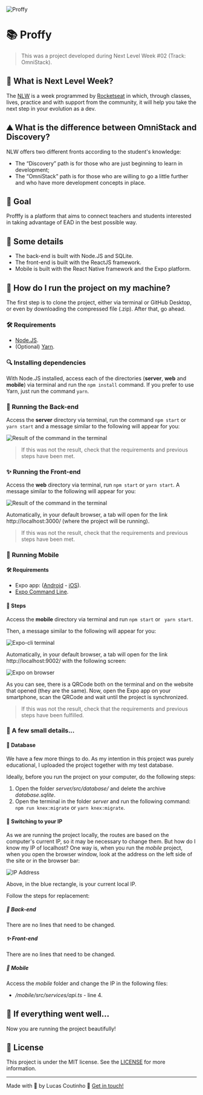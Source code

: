 ![Proffy](readme-images/capa.svg)

# :books: Proffy

> This was a project developed during Next Level Week #02 (Track: OmniStack).

## :rocket: What is Next Level Week? 

The [NLW](https://nextlevelweek.com/) is a week programmed by [Rocketseat](https://rocketseat.com.br/) in which, through classes, lives, practice and with support from the community, it will help you take the next step in your evolution as a dev.

## :mountain: What is the difference between OmniStack and Discovery?

NLW offers two different fronts according to the student's knowledge:

- The “Discovery” path is for those who are just beginning to learn in development;
- The “OmniStack” path is for those who are willing to go a little further and who have more development concepts in place. 

## :dart: Goal 

Profffy is a platform that aims to connect teachers and students interested in taking advantage of EAD in the best possible way.

## :scroll: Some details 

- The back-end is built with Node.JS and SQLite.
- The front-end is built with the ReactJS framework.
- Mobile is built with the React Native framework and the Expo platform.

## :thinking: How do I run the project on my machine?

The first step is to clone the project, either via terminal or GitHub Desktop, or even by downloading the compressed file (.zip). After that, go ahead.

### :hammer_and_wrench: Requirements

- [Node.JS](https://nodejs.org/).
- (Optional) [Yarn](https://yarnpkg.com/).

### :mag: Installing dependencies

With Node.JS installed, access each of the directories (**server**, **web** and **mobile**) via terminal and run the `npm install` command. If you prefer to use Yarn, just run the command `yarn`.

### :goggles: Running the Back-end

Access the **server** directory via terminal, run the command `npm start` or `yarn start` and a message similar to the following will appear for you:

![Result of the command in the terminal](readme-images/backend.png)

> If this was not the result, check that the requirements and previous steps have been met.

### :sparkles: Running the Front-end

Access the **web** directory via terminal, run `npm start` or `yarn start`. A message similar to the following will appear for you:

![Result of the command in the terminal](readme-images/frontend.png)

Automatically, in your default browser, a tab will open for the link http://localhost:3000/ (where the project will be running).

> If this was not the result, check that the requirements and previous steps have been met.

### :iphone: Running Mobile

#### :hammer_and_wrench: Requirements

- Expo app: ([Android](https://play.google.com/store/apps/details?id=host.exp.exponent) - [iOS](https://apps.apple.com/br/app/expo-client/id982107779)).
- [Expo Command Line](https://expo.io/learn).

#### :hiking_boot: Steps

Access the **mobile** directory via terminal and run `npm start` or ` yarn start`.

Then, a message similar to the following will appear for you:

![Expo-cli terminal](readme-images/mobile.png)

Automatically, in your default browser, a tab will open for the link http://localhost:9002/ with the following screen:

![Expo on browser](readme-images/browser-expo.png)

As you can see, there is a QRCode both on the terminal and on the website that opened (they are the same). Now, open the Expo app on your smartphone, scan the QRCode and wait until the project is synchronized.

> If this was not the result, check that the requirements and previous steps have been fulfilled.


### :brain: A few small details...

#### :game_die: Database

We have a few more things to do. As my intention in this project was purely educational, I uploaded the project together with my test database.

Ideally, before you run the project on your computer, do the following steps:

1. Open the folder *server/src/database/* and delete the archive *database.sqlite*.
2. Open the terminal in the folder *server* and run the following command: `npm run knex:migrate` or `yarn knex:migrate`.

#### :triangular_flag_on_post: Switching to your IP 

As we are running the project locally, the routes are based on the computer's current IP, so it may be necessary to change them. But how do I know my IP of localhost? One way is, when you run the *mobile* project, when you open the browser window, look at the address on the left side of the site or in the browser bar:

![IP Address](readme-images/ip.png)

Above, in the blue rectangle, is your current local IP.

Follow the steps for replacement:

##### :goggles: Back-end

There are no lines that need to be changed.

##### :sparkles: Front-end

There are no lines that need to be changed.

##### :iphone: Mobile

Access the *mobile* folder and change the IP in the following files:

- */mobile/src/services/api.ts* - line 4.

## :tada: If everything went well...

Now you are running the project beautifully!

## :memo: License

This project is under the MIT license. See the [LICENSE](LICENSE) for more information.

---

Made with :white_heart: by Lucas Coutinho :wave: [Get in touch!](https://www.linkedin.com/in/lucasmc64/)